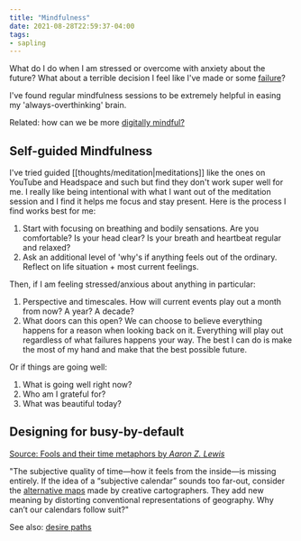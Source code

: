 ```yaml
---
title: "Mindfulness"
date: 2021-08-28T22:59:37-04:00
tags:
- sapling
---
```


What do I do when I am stressed or overcome with anxiety about the future? What about a terrible decision I feel like I've made or some [failure](posts/a-failure-resume.md)?

I've found regular mindfulness sessions to be extremely helpful in easing my 'always-overthinking' brain.

Related: how can we be more [digitally mindful?](thoughts/digital%20mindfulness.md)

## Self-guided Mindfulness
I've tried guided [[thoughts/meditation|meditations]] like the ones on YouTube and Headspace and such but find they don't work super well for me. I really like being intentional with what I want out of the meditation session and I find it helps me focus and stay present. Here is the process I find works best for me:

1.  Start with focusing on breathing and bodily sensations. Are you comfortable? Is your head clear? Is your breath and heartbeat regular and relaxed?
2. Ask an additional level of 'why's if anything feels out of the ordinary. Reflect on life situation + most current feelings.

Then, if I am feeling stressed/anxious about anything in particular:
1. Perspective and timescales. How will current events play out a month from now? A year? A decade?
2. What doors can this open? We can choose to believe everything happens for a reason when looking back on it. Everything will play out regardless of what failures happens your way. The best I can do is make the most of my hand and make that the best possible future.

Or if things are going well:
1. What is going well right now?
2. Who am I grateful for?
3. What was beautiful today?

## Designing for busy-by-default
[Source: Fools and their time metaphors by *Aaron Z. Lewis*](https://aaronzlewis.com/blog/2019/02/11/fools-and-their-time-metaphors/)

"The subjective quality of time—how it feels from the inside—is missing entirely. If the idea of a “subjective calendar” sounds too far-out, consider the [alternative maps](https://www.theatlantic.com/entertainment/archive/2011/05/human-cartography-maps-that-define-the-mind/238416/) made by creative cartographers. They add new meaning by distorting conventional representations of geography. Why can’t our calendars follow suit?"

See also: [desire paths](thoughts/desire%20paths.md)